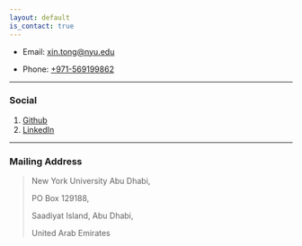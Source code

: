 ```yaml
---
layout: default
is_contact: true
---
```


* Email: [xin.tong@nyu.edu](mailto:xin.tong@nyu.edu)

* Phone: [+971-569199862](tel:+971-569199862)

---

### Social

1. [Github](https://github.com/CynthiaTong)
2. [LinkedIn](https://www.linkedin.com/in/xin-tong-470bbb86/)

---
### Mailing Address

> New York University Abu Dhabi,
>
> PO Box 129188,
>
> Saadiyat Island, Abu Dhabi,
>
> United Arab Emirates
